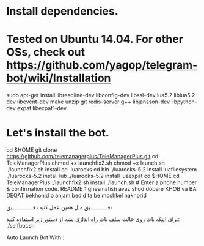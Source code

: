 # Install dependencies.
# Tested on Ubuntu 14.04. For other OSs, check out https://github.com/yagop/telegram-bot/wiki/Installation
sudo apt-get install libreadline-dev libconfig-dev libssl-dev lua5.2 liblua5.2-dev libevent-dev make unzip git redis-server g++ libjansson-dev libpython-dev expat libexpat1-dev

# Let's install the bot.
cd $HOME
git clone https://github.com/telemanagerplus/TeleManagerPlus.git
cd TeleManagerPlus
chmod +x launchfix2.sh
chmod +x launch.sh
./launchfix2.sh install
cd .luarocks
cd bin
./luarocks-5.2 install luafilesystem
./luarocks-5.2 install lub
./luarocks-5.2 install luaexpat
cd $HOME
cd TeleManagerPlus
./launchfix2.sh install
./launch.sh # Enter a phone number & confirmation code.
README 1 ghesmatish avaz shod dobare KHOB va BA DEQAT bekhonid o anjam bedid ta be moshkel nakhorid

دقـــــــــــيق مثل همین عمل کنید دقـــــــــــــیق

برای اینکه بات روی حالت سلف بات راه اندازی بشه،از دستور زیر استفاده کنید: ./selfbot.sh

Auto Launch Bot With :
